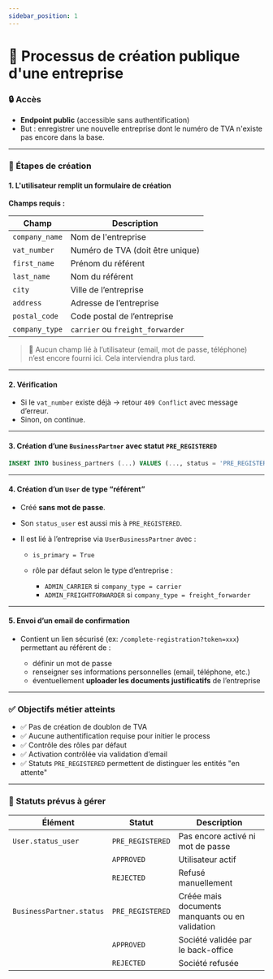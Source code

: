```yaml
---
sidebar_position: 1
---
```



# 📄 Processus de création publique d'une entreprise

### 🔒 Accès

* **Endpoint public** (accessible sans authentification)
* But : enregistrer une nouvelle entreprise dont le numéro de TVA n'existe pas encore dans la base.

---

### 🧾 Étapes de création

#### 1. **L'utilisateur remplit un formulaire de création**

**Champs requis :**

| Champ          | Description                      |
| -------------- | -------------------------------- |
| `company_name` | Nom de l'entreprise              |
| `vat_number`   | Numéro de TVA (doit être unique) |
| `first_name`   | Prénom du référent               |
| `last_name`    | Nom du référent                  |
| `city`         | Ville de l’entreprise            |
| `address`      | Adresse de l’entreprise          |
| `postal_code`  | Code postal de l’entreprise      |
| `company_type` | `carrier` ou `freight_forwarder` |

> 📧 Aucun champ lié à l’utilisateur (email, mot de passe, téléphone) n’est encore fourni ici. Cela interviendra plus tard.

---

#### 2. **Vérification**

* Si le `vat_number` existe déjà → retour `409 Conflict` avec message d’erreur.
* Sinon, on continue.

---

#### 3. **Création d’une `BusinessPartner` avec statut `PRE_REGISTERED`**

```sql
INSERT INTO business_partners (...) VALUES (..., status = 'PRE_REGISTERED')
```

---

#### 4. **Création d’un `User` de type “référent”**

* Créé **sans mot de passe**.
* Son `status_user` est aussi mis à `PRE_REGISTERED`.
* Il est lié à l’entreprise via `UserBusinessPartner` avec :

  * `is_primary = True`
  * rôle par défaut selon le type d’entreprise :

    * `ADMIN_CARRIER` si `company_type = carrier`
    * `ADMIN_FREIGHTFORWARDER` si `company_type = freight_forwarder`

---

#### 5. **Envoi d’un email de confirmation**

* Contient un lien sécurisé (ex: `/complete-registration?token=xxx`) permettant au référent de :

  * définir un mot de passe
  * renseigner ses informations personnelles (email, téléphone, etc.)
  * éventuellement **uploader les documents justificatifs** de l’entreprise

---

### ✅ Objectifs métier atteints

* ✅ Pas de création de doublon de TVA
* ✅ Aucune authentification requise pour initier le process
* ✅ Contrôle des rôles par défaut
* ✅ Activation contrôlée via validation d’email
* ✅ Statuts `PRE_REGISTERED` permettent de distinguer les entités "en attente"

---

### 🔄 Statuts prévus à gérer

| Élément                  | Statut           | Description                                     |
| ------------------------ | ---------------- | ----------------------------------------------- |
| `User.status_user`       | `PRE_REGISTERED` | Pas encore activé ni mot de passe               |
|                          | `APPROVED`       | Utilisateur actif                               |
|                          | `REJECTED`       | Refusé manuellement                             |
| `BusinessPartner.status` | `PRE_REGISTERED` | Créée mais documents manquants ou en validation |
|                          | `APPROVED`       | Société validée par le back-office              |
|                          | `REJECTED`       | Société refusée                                 |



